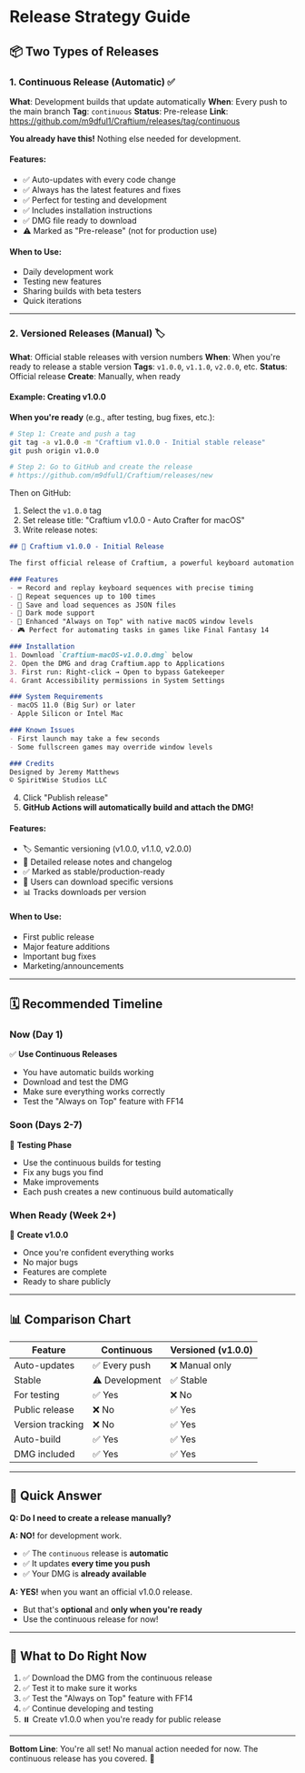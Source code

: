 # Release Strategy Guide

## 📦 Two Types of Releases

### 1. Continuous Release (Automatic) ✅

**What**: Development builds that update automatically
**When**: Every push to the main branch
**Tag**: `continuous`
**Status**: Pre-release
**Link**: https://github.com/m9dful1/Craftium/releases/tag/continuous

**You already have this!** Nothing else needed for development.

#### Features:
- ✅ Auto-updates with every code change
- ✅ Always has the latest features and fixes
- ✅ Perfect for testing and development
- ✅ Includes installation instructions
- ✅ DMG file ready to download
- ⚠️ Marked as "Pre-release" (not for production use)

#### When to Use:
- Daily development work
- Testing new features
- Sharing builds with beta testers
- Quick iterations

---

### 2. Versioned Releases (Manual) 🏷️

**What**: Official stable releases with version numbers
**When**: When you're ready to release a stable version
**Tags**: `v1.0.0`, `v1.1.0`, `v2.0.0`, etc.
**Status**: Official release
**Create**: Manually, when ready

#### Example: Creating v1.0.0

**When you're ready** (e.g., after testing, bug fixes, etc.):

```bash
# Step 1: Create and push a tag
git tag -a v1.0.0 -m "Craftium v1.0.0 - Initial stable release"
git push origin v1.0.0

# Step 2: Go to GitHub and create the release
# https://github.com/m9dful1/Craftium/releases/new
```

Then on GitHub:
1. Select the `v1.0.0` tag
2. Set release title: "Craftium v1.0.0 - Auto Crafter for macOS"
3. Write release notes:

```markdown
## 🎉 Craftium v1.0.0 - Initial Release

The first official release of Craftium, a powerful keyboard automation tool for macOS!

### Features
- ⌨️ Record and replay keyboard sequences with precise timing
- 🔄 Repeat sequences up to 100 times
- 💾 Save and load sequences as JSON files
- 🎨 Dark mode support
- 📌 Enhanced "Always on Top" with native macOS window levels
- 🎮 Perfect for automating tasks in games like Final Fantasy 14

### Installation
1. Download `Craftium-macOS-v1.0.0.dmg` below
2. Open the DMG and drag Craftium.app to Applications
3. First run: Right-click → Open to bypass Gatekeeper
4. Grant Accessibility permissions in System Settings

### System Requirements
- macOS 11.0 (Big Sur) or later
- Apple Silicon or Intel Mac

### Known Issues
- First launch may take a few seconds
- Some fullscreen games may override window levels

### Credits
Designed by Jeremy Matthews
© SpiritWise Studios LLC
```

4. Click "Publish release"
5. **GitHub Actions will automatically build and attach the DMG!**

#### Features:
- 🏷️ Semantic versioning (v1.0.0, v1.1.0, v2.0.0)
- 📝 Detailed release notes and changelog
- ✅ Marked as stable/production-ready
- 🎯 Users can download specific versions
- 📊 Tracks downloads per version

#### When to Use:
- First public release
- Major feature additions
- Important bug fixes
- Marketing/announcements

---

## 🗓️ Recommended Timeline

### Now (Day 1)
✅ **Use Continuous Releases**
- You have automatic builds working
- Download and test the DMG
- Make sure everything works correctly
- Test the "Always on Top" feature with FF14

### Soon (Days 2-7)
🧪 **Testing Phase**
- Use the continuous builds for testing
- Fix any bugs you find
- Make improvements
- Each push creates a new continuous build automatically

### When Ready (Week 2+)
🚀 **Create v1.0.0**
- Once you're confident everything works
- No major bugs
- Features are complete
- Ready to share publicly

---

## 📊 Comparison Chart

| Feature | Continuous | Versioned (v1.0.0) |
|---------|------------|-------------------|
| Auto-updates | ✅ Every push | ❌ Manual only |
| Stable | ⚠️ Development | ✅ Stable |
| For testing | ✅ Yes | ❌ No |
| Public release | ❌ No | ✅ Yes |
| Version tracking | ❌ No | ✅ Yes |
| Auto-build | ✅ Yes | ✅ Yes |
| DMG included | ✅ Yes | ✅ Yes |

---

## 🎯 Quick Answer

**Q: Do I need to create a release manually?**

**A: NO!** for development work.

- ✅ The `continuous` release is **automatic**
- ✅ It updates **every time you push**
- ✅ Your DMG is **already available**

**A: YES!** when you want an official v1.0.0 release.

- But that's **optional** and **only when you're ready**
- Use the continuous release for now!

---

## 📱 What to Do Right Now

1. ✅ Download the DMG from the continuous release
2. ✅ Test it to make sure it works
3. ✅ Test the "Always on Top" feature with FF14
4. ✅ Continue developing and testing
5. ⏸️ Create v1.0.0 when you're ready for public release

---

**Bottom Line**: You're all set! No manual action needed for now. The continuous release has you covered. 🎉

